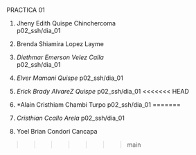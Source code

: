
PRACTICA 01
1. Jheny Edith Quispe Chinchercoma  
   p02_ssh/dia_01

1. Brenda Shiamira Lopez Layme

1. *Diethmar Emerson Velez Calla*  
   p02_ssh/dia_01

1. *Elver Mamani Quispe*
   p02_ssh/dia_01

1. *Erick Brady AlvareZ Quispe*
   p02_ssh/dia_01
<<<<<<< HEAD

1. *Alain Cristhiam Chambi Turpo
   p02_ssh/dia_01
=======
1. *Cristhian Ccallo Arela*
   p02_ssh/dia_01
   
1. Yoel Brian Condori Cancapa
   
>>>>>>> main
